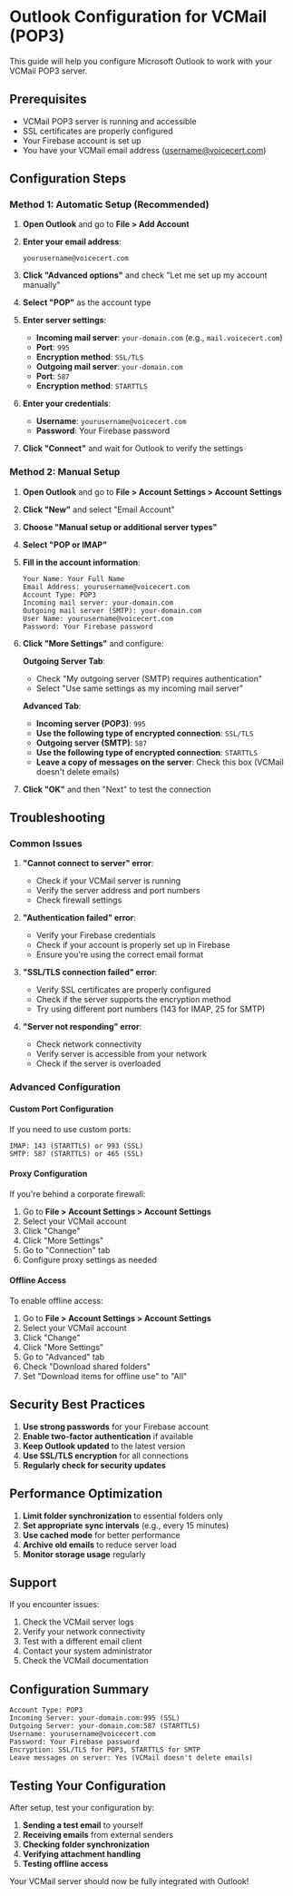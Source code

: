 # Outlook Configuration for VCMail (POP3)

This guide will help you configure Microsoft Outlook to work with your VCMail POP3 server.

## Prerequisites

- VCMail POP3 server is running and accessible
- SSL certificates are properly configured
- Your Firebase account is set up
- You have your VCMail email address (username@voicecert.com)

## Configuration Steps

### Method 1: Automatic Setup (Recommended)

1. **Open Outlook** and go to **File > Add Account**

2. **Enter your email address**:
   ```
   yourusername@voicecert.com
   ```

3. **Click "Advanced options"** and check "Let me set up my account manually"

4. **Select "POP"** as the account type

5. **Enter server settings**:
   - **Incoming mail server**: `your-domain.com` (e.g., `mail.voicecert.com`)
   - **Port**: `995`
   - **Encryption method**: `SSL/TLS`
   - **Outgoing mail server**: `your-domain.com`
   - **Port**: `587`
   - **Encryption method**: `STARTTLS`

6. **Enter your credentials**:
   - **Username**: `yourusername@voicecert.com`
   - **Password**: Your Firebase password

7. **Click "Connect"** and wait for Outlook to verify the settings

### Method 2: Manual Setup

1. **Open Outlook** and go to **File > Account Settings > Account Settings**

2. **Click "New"** and select "Email Account"

3. **Choose "Manual setup or additional server types"**

4. **Select "POP or IMAP"**

5. **Fill in the account information**:
   ```
   Your Name: Your Full Name
   Email Address: yourusername@voicecert.com
   Account Type: POP3
   Incoming mail server: your-domain.com
   Outgoing mail server (SMTP): your-domain.com
   User Name: yourusername@voicecert.com
   Password: Your Firebase password
   ```

6. **Click "More Settings"** and configure:

   **Outgoing Server Tab**:
   - Check "My outgoing server (SMTP) requires authentication"
   - Select "Use same settings as my incoming mail server"

   **Advanced Tab**:
   - **Incoming server (POP3)**: `995`
   - **Use the following type of encrypted connection**: `SSL/TLS`
   - **Outgoing server (SMTP)**: `587`
   - **Use the following type of encrypted connection**: `STARTTLS`
   - **Leave a copy of messages on the server**: Check this box (VCMail doesn't delete emails)

7. **Click "OK"** and then "Next" to test the connection

## Troubleshooting

### Common Issues

1. **"Cannot connect to server" error**:
   - Check if your VCMail server is running
   - Verify the server address and port numbers
   - Check firewall settings

2. **"Authentication failed" error**:
   - Verify your Firebase credentials
   - Check if your account is properly set up in Firebase
   - Ensure you're using the correct email format

3. **"SSL/TLS connection failed" error**:
   - Verify SSL certificates are properly configured
   - Check if the server supports the encryption method
   - Try using different port numbers (143 for IMAP, 25 for SMTP)

4. **"Server not responding" error**:
   - Check network connectivity
   - Verify server is accessible from your network
   - Check if the server is overloaded

### Advanced Configuration

#### Custom Port Configuration

If you need to use custom ports:

```
IMAP: 143 (STARTTLS) or 993 (SSL)
SMTP: 587 (STARTTLS) or 465 (SSL)
```

#### Proxy Configuration

If you're behind a corporate firewall:

1. Go to **File > Account Settings > Account Settings**
2. Select your VCMail account
3. Click "Change"
4. Click "More Settings"
5. Go to "Connection" tab
6. Configure proxy settings as needed

#### Offline Access

To enable offline access:

1. Go to **File > Account Settings > Account Settings**
2. Select your VCMail account
3. Click "Change"
4. Click "More Settings"
5. Go to "Advanced" tab
6. Check "Download shared folders"
7. Set "Download items for offline use" to "All"

## Security Best Practices

1. **Use strong passwords** for your Firebase account
2. **Enable two-factor authentication** if available
3. **Keep Outlook updated** to the latest version
4. **Use SSL/TLS encryption** for all connections
5. **Regularly check for security updates**

## Performance Optimization

1. **Limit folder synchronization** to essential folders only
2. **Set appropriate sync intervals** (e.g., every 15 minutes)
3. **Use cached mode** for better performance
4. **Archive old emails** to reduce server load
5. **Monitor storage usage** regularly

## Support

If you encounter issues:

1. Check the VCMail server logs
2. Verify your network connectivity
3. Test with a different email client
4. Contact your system administrator
5. Check the VCMail documentation

## Configuration Summary

```
Account Type: POP3
Incoming Server: your-domain.com:995 (SSL)
Outgoing Server: your-domain.com:587 (STARTTLS)
Username: yourusername@voicecert.com
Password: Your Firebase password
Encryption: SSL/TLS for POP3, STARTTLS for SMTP
Leave messages on server: Yes (VCMail doesn't delete emails)
```

## Testing Your Configuration

After setup, test your configuration by:

1. **Sending a test email** to yourself
2. **Receiving emails** from external senders
3. **Checking folder synchronization**
4. **Verifying attachment handling**
5. **Testing offline access**

Your VCMail server should now be fully integrated with Outlook!
